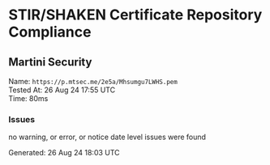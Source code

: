 # STIR/SHAKEN Certificate Repository Compliance

## Martini Security

Name: `https://p.mtsec.me/2e5a/Mhsumgu7LWHS.pem`\
Tested At: 26 Aug 24 17:55 UTC\
Time: 80ms

### Issues

no warning, or error, or notice date level issues were found

Generated: 26 Aug 24 18:03 UTC